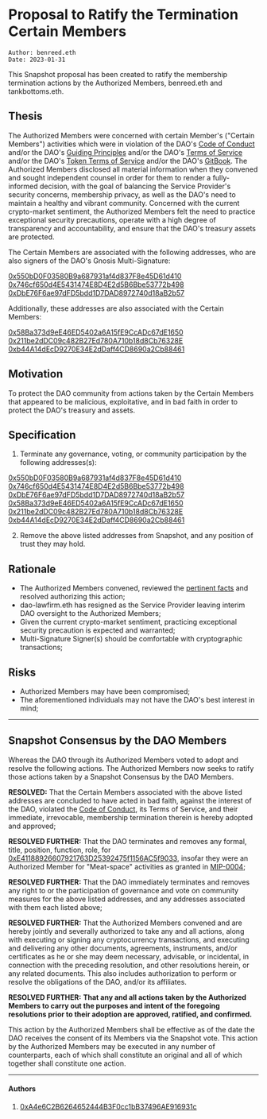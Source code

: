 # Proposal to Ratify the Termination Certain Members

```
Author: benreed.eth
Date: 2023-01-31
```

This Snapshot proposal has been created to ratify the membership termination actions by the Authorized Members, benreed.eth and tankbottoms.eth.

## Thesis

The Authorized Members were concerned with certain Member's ("Certain Members") activities which were in violation of the DAO's [Code of Conduct](https://move.xyz/daolabs/daos/move/resources/code-of-conduct.md) and/or the DAO's [Guiding Principles](https://move.xyz/daolabs/daos/move/legal/guiding-principles.md) and/or the DAO's [Terms of Service](https://move.xyz/daolabs/daos/move/legal/tos.md) and/or the DAO's [Token Terms of Service](https://move.xyz/daolabs/policies/move-terms-of-service.md) and/or the DAO's [GitBook](https://move.xyz/daolabs/policies/gitbook/README.md). The Authorized Members disclosed all material information when they convened and sought independent counsel in order for them to render a fully-informed decision, with the goal of balancing the Service Provider's security concerns, membership privacy, as well as the DAO's need to maintain a healthy and vibrant community. Concerned with the current crypto-market sentiment, the Authorized Members felt the need to practice exceptional security precautions, operate with a high degree of transparency and accountability, and ensure that the DAO's treasury assets are protected.

The Certain Members are associated with the following addresses, who are also signers of the DAO's Gnosis Multi-Signature:

[0x550bD0F03580B9a687931af4d837F8e45D61d410](https://etherscan.io/address/0x550bD0F03580B9a687931af4d837F8e45D61d410)
[0x746cf650d4E5431474E8D4E2d5B6Bbe53772b498](https://etherscan.io/address/0x746cf650d4E5431474E8D4E2d5B6Bbe53772b498)
[0xDbE76F6ae97dFD5bdd1D7DAD8972740d18aB2b57](https://etherscan.io/address/0xDbE76F6ae97dFD5bdd1D7DAD8972740d18aB2b57)

Additionally, these addresses are also associated with the Certain Members:

[0x58Ba373d9eE46ED5402a6A15fE9CcADc67dE1650](https://etherscan.io/address/0x58Ba373d9eE46ED5402a6A15fE9CcADc67dE1650)
[0x211be2dDC09c482B27Ed780A710b18d8Cb76328E](https://etherscan.io/address/0x211be2dDC09c482B27Ed780A710b18d8Cb76328E)
[0xb44A14dEcD9270E34E2dDaff4CD8690a2Cb88461](https://etherscan.io/address/0xb44A14dEcD9270E34E2dDaff4CD8690a2Cb88461)

## Motivation

To protect the DAO community from actions taken by the Certain Members that appeared to be malicious, exploitative, and in bad faith in order to protect the DAO's treasury and assets.

## Specification

1. Terminate any governance, voting, or community participation by the following addresses(s):

[0x550bD0F03580B9a687931af4d837F8e45D61d410](https://etherscan.io/address/0x550bD0F03580B9a687931af4d837F8e45D61d410)
[0x746cf650d4E5431474E8D4E2d5B6Bbe53772b498](https://etherscan.io/address/0x746cf650d4E5431474E8D4E2d5B6Bbe53772b498)
[0xDbE76F6ae97dFD5bdd1D7DAD8972740d18aB2b57](https://etherscan.io/address/0xDbE76F6ae97dFD5bdd1D7DAD8972740d18aB2b57)
[0x58Ba373d9eE46ED5402a6A15fE9CcADc67dE1650](https://etherscan.io/address/0x58Ba373d9eE46ED5402a6A15fE9CcADc67dE1650)
[0x211be2dDC09c482B27Ed780A710b18d8Cb76328E](https://etherscan.io/address/0x211be2dDC09c482B27Ed780A710b18d8Cb76328E)
[0xb44A14dEcD9270E34E2dDaff4CD8690a2Cb88461](https://etherscan.io/address/0xb44A14dEcD9270E34E2dDaff4CD8690a2Cb88461)

2. Remove the above listed addresses from Snapshot, and any position of trust they may hold.

## Rationale

- The Authorized Members convened, reviewed the [pertinent facts](/daolabs/daos/move/meeting/20230131.md) and resolved authorizing this action;
- dao-lawfirm.eth has resigned as the Service Provider leaving interim DAO oversight to the Authorized Members;
- Given the current crypto-market sentiment, practicing exceptional security precaution is expected and warranted;
- Multi-Signature Signer(s) should be comfortable with cryptographic transactions;

## Risks

- Authorized Members may have been compromised;
- The aforementioned individuals may not have the DAO's best interest in mind;

---

## Snapshot Consensus by the DAO Members

Whereas the DAO through its Authorized Members voted to adopt and resolve the following actions. The Authorized Members now seeks to ratify those actions taken by a Snapshot Consensus by the DAO Members.

**RESOLVED:** That the Certain Members associated with the above listed addresses are concluded to have acted in bad faith, against the interest of the DAO, violated the [Code of Conduct](https://move.xyz/daolabs/daos/move/resources/code-of-conduct.md), its Terms of Service, and their immediate, irrevocable, membership termination therein is hereby adopted and approved;

**RESOLVED FURTHER:** That the DAO terminates and removes any formal, title, position, function, role, for [0xE41188926607921763D25392475f1156AC5f9033](https://etherscan.io/address/0xE41188926607921763D25392475f1156AC5f9033), insofar they were an Authorized Member for "Meat-space" activities as granted in [MIP-0004](https://move.xyz/daolabs/daos/move/proposals/mip-0004.md);

**RESOLVED FURTHER:** That the DAO immediately terminates and removes any right to or the participation of governance and vote on community measures for the above listed addresses, and any addresses associated with them each listed above;

**RESOLVED FURTHER:** That the Authorized Members convened and are hereby jointly and severally authorized to take any and all actions, along with executing or signing any cryptocurrency transactions, and executing and delivering any other documents, agreements, instruments, and/or certificates as he or she may deem necessary, advisable, or incidental, in connection with the preceding resolution, and other resolutions herein, or any related documents. This also includes authorization to perform or resolve the obligations of the DAO, and/or its affiliates.

**RESOLVED FURTHER:** **That any and all actions taken by the Authorized Members to carry out the purposes and intent of the foregoing resolutions prior to their adoption are approved, ratified, and confirmed.**

This action by the Authorized Members shall be effective as of the date the DAO receives the consent of its Members via the Snapshot vote. This action by the Authorized Members may be executed in any number of counterparts, each of which shall constitute an original and all of which together shall constitute one action.

---

#### Authors

1. [0xA4e6C2B6264652444B3F0cc1bB37496AE916931c](https://etherscan.io/address/0xA4e6C2B6264652444B3F0cc1bB37496AE916931c)

[^1]: The DAO Multisig is a Gnosis Safe at [`0x143cC0A996De329C1C5723Ee4F15D2a40c1203c6`](https://etherscan.io/address/0x143cC0A996De329C1C5723Ee4F15D2a40c1203c6) on the Ethereum Mainnet.
